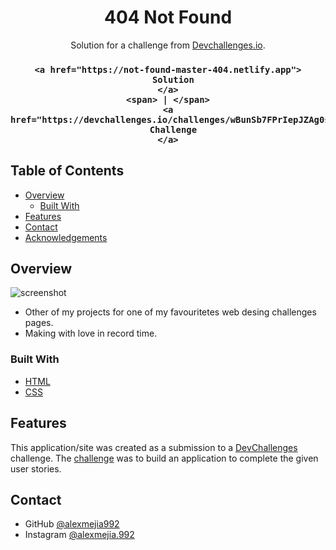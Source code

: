 <!-- Please update value in the {}  -->

<h1 align="center">404 Not Found</h1>

<div align="center">
   Solution for a challenge from  <a href="http://devchallenges.io" target="_blank">Devchallenges.io</a>.
</div>

<div align="center">
  <h3>
    
    <a href="https://not-found-master-404.netlify.app">
      Solution
    </a>
    <span> | </span>
    <a href="https://devchallenges.io/challenges/wBunSb7FPrIepJZAg0sY">
      Challenge
    </a>
  </h3>
</div>



## Table of Contents

- [Overview](#overview)
  - [Built With](#built-with)
- [Features](#features)
- [Contact](#contact)
- [Acknowledgements](#acknowledgements)



## Overview

![screenshot](https://res.cloudinary.com/da3durqbv/image/upload/v1615481684/msivjcqadmvxedujtask.png)



- Other of my projects for one of my favouritetes web desing challenges pages.
- Making with love in record time.

### Built With


- [HTML](https://www.w3.org/html/)
- [CSS](https://www.w3.org/Style/CSS/Overview.en.html)


## Features



This application/site was created as a submission to a [DevChallenges](https://devchallenges.io/challenges) challenge. The [challenge](https://devchallenges.io/challenges/wBunSb7FPrIepJZAg0sY) was to build an application to complete the given user stories.


## Contact

- GitHub [@alexmejia992 ](https://www.github.com/Alexmejia992)
- Instagram [@alexmejia.992](https://www.instagram.com/alexmejia.992/?hl=es-la)

